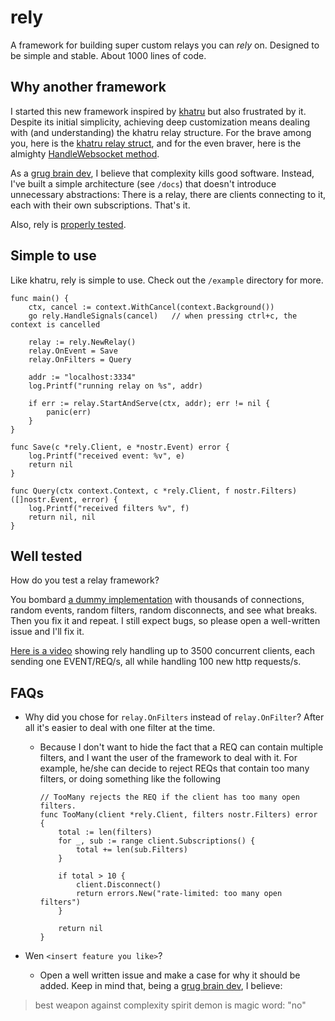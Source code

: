 # rely
A framework for building super custom relays you can *rely* on.
Designed to be simple and stable. About 1000 lines of code.

## Why another framework
I started this new framework inspired by [khatru](https://github.com/fiatjaf/khatru) but also frustrated by it.
Despite its initial simplicity, achieving deep customization means dealing with (and understanding) the khatru relay structure.
For the brave among you, here is the [khatru relay struct](https://github.com/fiatjaf/khatru/blob/master/relay.go#L54), and for the even braver, here is the almighty [HandleWebsocket method](https://github.com/fiatjaf/khatru/blob/master/handlers.go#L54).

As a [grug brain dev](https://grugbrain.dev/), I believe that complexity kills good software.
Instead, I've built a simple architecture (see `/docs`) that doesn't introduce unnecessary abstractions:
There is a relay, there are clients connecting to it, each with their own subscriptions. That's it.

Also, rely is [properly tested](#well-tested).

## Simple to use
Like khatru, rely is simple to use. Check out the `/example` directory for more.

```golang
func main() {
	ctx, cancel := context.WithCancel(context.Background())
	go rely.HandleSignals(cancel)   // when pressing ctrl+c, the context is cancelled

	relay := rely.NewRelay()
	relay.OnEvent = Save
	relay.OnFilters = Query

	addr := "localhost:3334"
	log.Printf("running relay on %s", addr)

	if err := relay.StartAndServe(ctx, addr); err != nil {
		panic(err)
	}
}

func Save(c *rely.Client, e *nostr.Event) error {
	log.Printf("received event: %v", e)
	return nil
}

func Query(ctx context.Context, c *rely.Client, f nostr.Filters) ([]nostr.Event, error) {
	log.Printf("received filters %v", f)
	return nil, nil
}
```

## Well tested
How do you test a relay framework?

You bombard [a dummy implementation](https://github.com/pippellia-btc/rely/blob/main/tests/random_test.go) with thousands of connections, random events, random filters, random disconnects, and see what breaks. Then you fix it and repeat. I still expect bugs, so please open a well-written issue and I'll fix it.

[Here is a video](https://m.primal.net/QECM.mp4) showing rely handling up to 3500 concurrent clients, each sending one EVENT/REQ/s, all while handling 100 new http requests/s.

## FAQs

- Why did you chose for `relay.OnFilters` instead of `relay.OnFilter`? After all it's easier to deal with one filter at the time.

    - Because I don't want to hide the fact that a REQ can contain multiple filters, and I want the user of the framework to deal with it. For example, he/she can decide to reject REQs that contain too many filters, or doing something like the following
        ```golang
        // TooMany rejects the REQ if the client has too many open filters.
        func TooMany(client *rely.Client, filters nostr.Filters) error {
            total := len(filters)
            for _, sub := range client.Subscriptions() {
                total += len(sub.Filters)
            }

            if total > 10 {
                client.Disconnect()
                return errors.New("rate-limited: too many open filters")
            }

            return nil
        }
        ```

- Wen `<insert feature you like>`?
    - Open a well written issue and make a case for why it should be added. Keep in mind that, being a [grug brain dev](https://grugbrain.dev/), I believe:

> best weapon against complexity spirit demon is magic word: "no"
